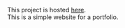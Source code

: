This project is hosted [here](https://tvishnu.netlify.com/).  
This is a simple website for a portfolio.